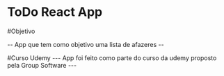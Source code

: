 # ToDo React App


#Objetivo

-- App que tem como objetivo uma lista de afazeres --


#Curso Udemy
--- App foi feito como parte do curso da udemy proposto pela Group Software ---
